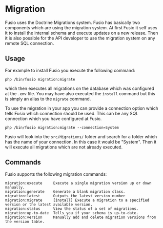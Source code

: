 
# Migration

Fusio uses the Doctrine Migrations system. Fusio has basically two components which are using the migration system. At
first Fusio it self uses it to install the internal schema and execute updates on a new release. Then it is also
possible for the API developer to use the migration system on any remote SQL connection.

## Usage

For example to install Fusio you execute the following command:

```
php /bin/fusio migration:migrate
```

which then executes all migrations on the database which was configured at the `.env` file. You may have also executed
the `install` command but this is simply an alias to the `migrate` command.

To use the migration in your app you can provide a connection option which tells Fusio which connection should be used.
This can be any SQL connection which you have configured at Fusio.

```
php /bin/fusio migration:migrate --connection=System
```

Fusio will look into the `src/Migrations/` folder and search for a folder which has the name of your connection. In this
case it would be "System". Then it will execute all migrations which are not already executed.

## Commands

Fusio supports the following migration commands:

```
migration:execute     Execute a single migration version up or down manually.
migration:generate    Generate a blank migration class.
migration:latest      Outputs the latest version number
migration:migrate     [install] Execute a migration to a specified version or the latest available version.
migration:status      View the status of a set of migrations.
migration:up-to-date  Tells you if your schema is up-to-date.
migration:version     Manually add and delete migration versions from the version table.
```

